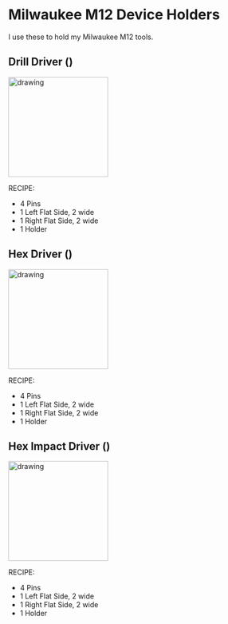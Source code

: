 # Milwaukee M12 Device Holders

I use these to hold my Milwaukee M12 tools.

## Drill Driver ()
<img src="DrillDriver.png" alt="drawing" width="200"/>

RECIPE: 
<ul>
    <li>4 Pins</li>
    <li>1 Left Flat Side, 2 wide</li>
    <li>1 Right Flat Side, 2 wide</li>
    <li>1 Holder</li>
</ul>

## Hex Driver ()
<img src="HexDriver.png" alt="drawing" width="200"/>

RECIPE: 
<ul>
    <li>4 Pins</li>
    <li>1 Left Flat Side, 2 wide</li>
    <li>1 Right Flat Side, 2 wide</li>
    <li>1 Holder</li>
</ul>

## Hex Impact Driver ()
<img src="HexImpactDriver.png" alt="drawing" width="200"/>

RECIPE: 
<ul>
    <li>4 Pins</li>
    <li>1 Left Flat Side, 2 wide</li>
    <li>1 Right Flat Side, 2 wide</li>
    <li>1 Holder</li>
</ul>
